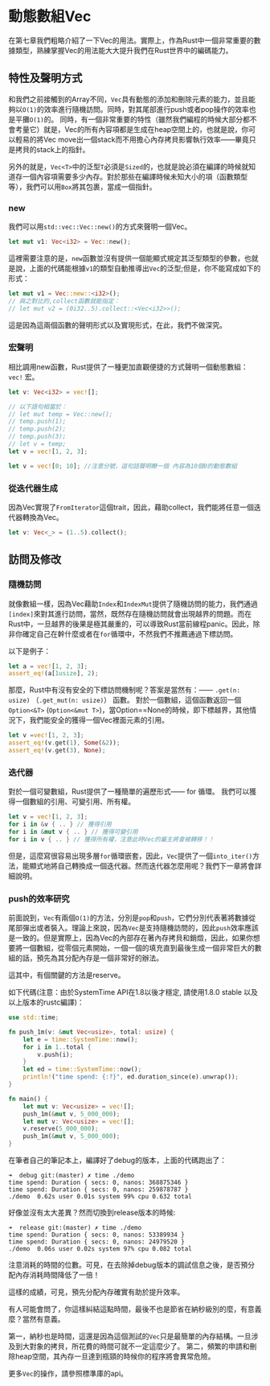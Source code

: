 # 動態數組Vec
在第七章我們粗略介紹了一下Vec的用法。實際上，作為Rust中一個非常重要的數據類型，熟練掌握Vec的用法能大大提升我們在Rust世界中的編碼能力。

## 特性及聲明方式

和我們之前接觸到的Array不同，`Vec`具有動態的添加和刪除元素的能力，並且能夠以`O(1)`的效率進行隨機訪問。同時，對其尾部進行push或者pop操作的效率也是平攤`O(1)`的。
同時，有一個非常重要的特性（雖然我們編程的時候大部分都不會考量它）就是，Vec的所有內容項都是生成在heap空間上的，也就是說，你可以輕易的將Vec move出一個stack而不用擔心內存拷貝影響執行效率——畢竟只是拷貝的stack上的指針。

另外的就是，`Vec<T>`中的泛型`T`必須是`Sized`的，也就是說必須在編譯的時候就知道存一個內容項需要多少內存。對於那些在編譯時候未知大小的項（函數類型等），我們可以用`Box`將其包裹，當成一個指針。

### new
我們可以用`std::vec::Vec::new()`的方式來聲明一個Vec。

```rust
let mut v1: Vec<i32> = Vec::new();
```

這裡需要注意的是，`new`函數並沒有提供一個能顯式規定其泛型類型的參數，也就是說，上面的代碼能根據`v1`的類型自動推導出`Vec`的泛型;但是，你不能寫成如下的形式：

```rust
let mut v1 = Vec::new::<i32>();
// 與之對比的,collect函數就能指定：
// let mut v2 = (0i32..5).collect::<Vec<i32>>();
```

這是因為這兩個函數的聲明形式以及實現形式，在此，我們不做深究。


### 宏聲明

相比調用new函數，Rust提供了一種更加直觀便捷的方式聲明一個動態數組： `vec!` 宏。

```rust
let v: Vec<i32> = vec![];

// 以下語句相當於：
// let mut temp = Vec::new();
// temp.push(1);
// temp.push(2);
// temp.push(3);
// let v = temp;
let v = vec![1, 2, 3];

let v = vec![0; 10]; //注意分號，這句話聲明瞭一個 內容為10個0的動態數組
```

### 從迭代器生成

因為Vec實現了`FromIterator`這個trait，因此，藉助collect，我們能將任意一個迭代器轉換為Vec。

```rust
let v: Vec<_> = (1..5).collect();
```

## 訪問及修改

### 隨機訪問

就像數組一樣，因為Vec藉助`Index`和`IndexMut`提供了隨機訪問的能力，我們通過`[index]`來對其進行訪問，當然，既然存在隨機訪問就會出現越界的問題。而在Rust中，一旦越界的後果是極其嚴重的，可以導致Rust當前線程panic。因此，除非你確定自己在幹什麼或者在`for`循環中，不然我們不推薦通過下標訪問。

以下是例子：

```rust
let a = vec![1, 2, 3];
assert_eq!(a[1usize], 2);
```

那麼，Rust中有沒有安全的下標訪問機制呢？答案是當然有：—— `.get(n: usize)` （`.get_mut(n: usize)`） 函數。
對於一個數組，這個函數返回一個`Option<&T>` (`Option<&mut T>`)，當Option==None的時候，即下標越界，其他情況下，我們能安全的獲得一個Vec裡面元素的引用。

```rust
let v =vec![1, 2, 3];
assert_eq!(v.get(1), Some(&2));
assert_eq!(v.get(3), None);
```

### 迭代器

對於一個可變數組，Rust提供了一種簡單的遍歷形式—— for 循環。
我們可以獲得一個數組的引用、可變引用、所有權。

```rust
let v = vec![1, 2, 3];
for i in &v { .. } // 獲得引用
for i in &mut v { .. } // 獲得可變引用
for i in v { .. } // 獲得所有權，注意此時Vec的屬主將會被轉移！！
```

但是，這麼寫很容易出現多層`for`循環嵌套，因此，`Vec`提供了一個`into_iter()`方法，能顯式地將自己轉換成一個迭代器。然而迭代器怎麼用呢？我們下一章將會詳細說明。

### push的效率研究

前面說到，`Vec`有兩個`O(1)`的方法，分別是`pop`和`push`，它們分別代表著將數據從尾部彈出或者裝入。理論上來說，因為`Vec`是支持隨機訪問的，因此`push`效率應該是一致的。但是實際上，因為Vec的內部存在著內存拷貝和銷燬，因此，如果你想要將一個數組，從零個元素開始，一個一個的填充直到最後生成一個非常巨大的數組的話，預先為其分配內存是一個非常好的辦法。

這其中，有個關鍵的方法是reserve。

如下代碼(注意：由於SystemTime API在1.8以後才穩定, 請使用1.8.0 stable 以及以上版本的rustc編譯)：

```rust
use std::time;

fn push_1m(v: &mut Vec<usize>, total: usize) {
    let e = time::SystemTime::now();
    for i in 1..total {
        v.push(i);
    }
    let ed = time::SystemTime::now();
    println!("time spend: {:?}", ed.duration_since(e).unwrap());
}

fn main() {
    let mut v: Vec<usize> = vec![];
    push_1m(&mut v, 5_000_000);
    let mut v: Vec<usize> = vec![];
    v.reserve(5_000_000);
    push_1m(&mut v, 5_000_000);
}
```

在筆者自己的筆記本上，編譯好了debug的版本，上面的代碼跑出了：

```
➜  debug git:(master) ✗ time ./demo
time spend: Duration { secs: 0, nanos: 368875346 }
time spend: Duration { secs: 0, nanos: 259878787 }
./demo  0.62s user 0.01s system 99% cpu 0.632 total

```

好像並沒有太大差異？然而切換到release版本的時候:

```
➜  release git:(master) ✗ time ./demo
time spend: Duration { secs: 0, nanos: 53389934 }
time spend: Duration { secs: 0, nanos: 24979520 }
./demo  0.06s user 0.02s system 97% cpu 0.082 total
```

注意消耗的時間的位數。可見，在去除掉debug版本的調試信息之後，是否預分配內存消耗時間降低了一倍！

這樣的成績，可見，預先分配內存確實有助於提升效率。

有人可能會問了，你這樣糾結這點時間，最後不也是節省在納秒級別的麼，有意義麼？當然有意義。

第一，納秒也是時間，這還是因為這個測試的`Vec`只是最簡單的內存結構。一旦涉及到大對象的拷貝，所花費的時間可就不一定這麼少了。
第二，頻繁的申請和刪除heap空間，其內存一旦達到瓶頸的時候你的程序將會異常危險。

更多`Vec`的操作，請參照標準庫的api。
